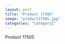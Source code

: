 ```yaml
---
layout: post
title: "Product 17505"
image: "product17505.jpg"
categories: "category1"
---
```

Product 17505
